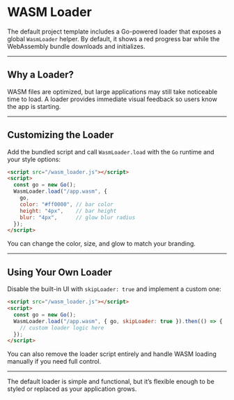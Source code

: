 # WASM Loader

The default project template includes a Go-powered loader that exposes a global `WasmLoader` helper. By default, it shows a red progress bar while the WebAssembly bundle downloads and initializes.

---

## Why a Loader?

WASM files are optimized, but large applications may still take noticeable time to load. A loader provides immediate visual feedback so users know the app is starting.

---

## Customizing the Loader

Add the bundled script and call `WasmLoader.load` with the `Go` runtime and your style options:

```html
<script src="/wasm_loader.js"></script>
<script>
  const go = new Go();
  WasmLoader.load("/app.wasm", {
    go,
    color: "#ff0000", // bar color
    height: "4px",    // bar height
    blur: "4px",      // glow blur radius
  });
</script>
```

You can change the color, size, and glow to match your branding.

---

## Using Your Own Loader

Disable the built-in UI with `skipLoader: true` and implement a custom one:

```html
<script src="/wasm_loader.js"></script>
<script>
  const go = new Go();
  WasmLoader.load("/app.wasm", { go, skipLoader: true }).then(() => {
    // custom loader logic here
  });
</script>
```

You can also remove the loader script entirely and handle WASM loading manually if you need full control.

---

The default loader is simple and functional, but it’s flexible enough to be styled or replaced as your application grows.
